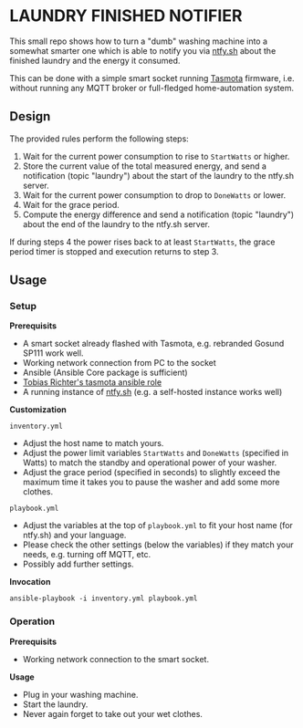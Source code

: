 # LAUNDRY FINISHED NOTIFIER

This small repo shows how to turn a "dumb" washing machine into a somewhat smarter
one which is able to notify you via [ntfy.sh](https://ntfy.sh/) about the finished
laundry and the energy it consumed.

This can be done with a simple smart socket running [Tasmota](https://tasmota.github.io/docs/)
firmware, i.e. without running any MQTT broker or full-fledged home-automation system.

## Design

The provided rules perform the following steps:
1. Wait for the current power consumption to rise to `StartWatts` or higher.
2. Store the current value of the total measured energy, and send a notification (topic "laundry") about the start of the laundry to the ntfy.sh server.
3. Wait for the current power consumption to drop to `DoneWatts` or lower.
4. Wait for the grace period.
5. Compute the energy difference and send a notification (topic "laundry") about the end of the laundry to the ntfy.sh server.

If during steps 4 the power rises back to at least `StartWatts`, the grace period timer is stopped and execution returns to step 3.

## Usage

### Setup

**Prerequisits**

* A smart socket already flashed with Tasmota, e.g. rebranded Gosund SP111 work well.
* Working network connection from PC to the socket
* Ansible (Ansible Core package is sufficient)
* [Tobias Richter's tasmota ansible role](https://galaxy.ansible.com/tobias_richter/tasmota)
* A running instance of [ntfy.sh](https://ntfy.sh/) (e.g. a self-hosted instance works well)

**Customization**

`inventory.yml`
* Adjust the host name to match yours.
* Adjust the power limit variables `StartWatts` and `DoneWatts` (specified in Watts) to match the standby and operational power of your washer.
* Adjust the grace period (specified in seconds) to slightly exceed the maximum time it takes you to pause the washer and add some more clothes.

`playbook.yml`
* Adjust the variables at the top of `playbook.yml` to fit your host name (for ntfy.sh) and your language.
* Please check the other settings (below the variables) if they match your needs,
  e.g. turning off MQTT, etc.
* Possibly add further settings.

**Invocation**

`ansible-playbook -i inventory.yml playbook.yml`

### Operation

**Prerequisits**

* Working network connection to the smart socket.

**Usage**

* Plug in your washing machine.
* Start the laundry.
* Never again forget to take out your wet clothes.
